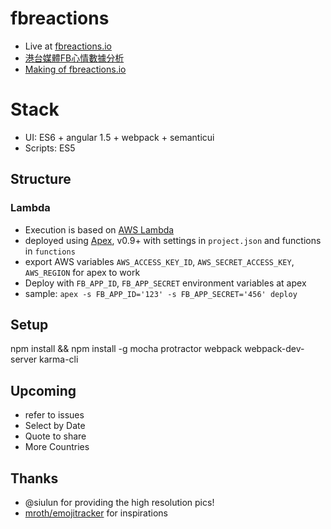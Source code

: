 # fbreactions
- Live at [fbreactions.io](https://fbreactions.io)
- [港台媒體FB心情數據分析](https://slides.com/chunyinvincentlau/fbreactions)
- [Making of fbreactions.io](https://bit.ly/fbreactionsio)

# Stack
- UI: ES6 +  angular 1.5 + webpack + semanticui
- Scripts: ES5

## Structure
### Lambda
- Execution is based on [AWS Lambda](https://slides.com/chunyinvincentlau/serverless-aws-lambda)
- deployed using [Apex](https://github.com/apex/apex), v0.9+ with settings in `project.json` and functions in `functions`
- export AWS variables `AWS_ACCESS_KEY_ID`, `AWS_SECRET_ACCESS_KEY`, `AWS_REGION` for apex to work
- Deploy with `FB_APP_ID`, `FB_APP_SECRET` environment variables at apex
- sample: `apex -s FB_APP_ID='123' -s FB_APP_SECRET='456' deploy`

## Setup
npm install && npm install -g mocha  protractor  webpack  webpack-dev-server  karma-cli

## Upcoming
- refer to issues
- Select by Date
- Quote to share
- More Countries

## Thanks
- @siulun for providing the high resolution pics!
- [mroth/emojitracker](https://github.com/mroth/emojitracker) for inspirations
